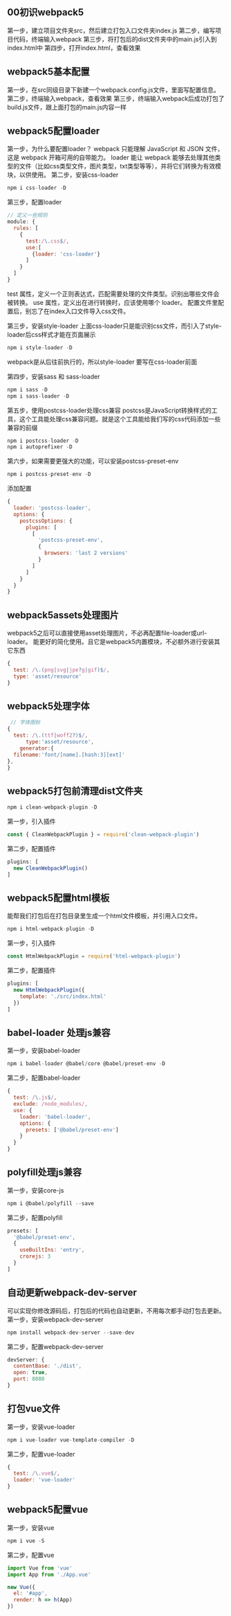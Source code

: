 ## 00初识webpack5
第一步，建立项目文件夹src，然后建立打包入口文件夹index.js
第二步，编写项目代码，终端输入webpack
第三步，将打包后的dist文件夹中的main.js引入到index.html中
第四步，打开index.html，查看效果

## webpack5基本配置
第一步，在src同级目录下新建一个webpack.config.js文件，里面写配置信息。
第二步，终端输入webpack，查看效果
第三步，终端输入webpack后成功打包了build.js文件，跟上面打包的main.js内容一样

## webpack5配置loader
第一步，为什么要配置loader？
webpack 只能理解 JavaScript 和 JSON 文件，这是 webpack 开箱可用的自带能力。
loader 能让 webpack 能够去处理其他类型的文件（比如css类型文件，图片类型，txt类型等等），并将它们转换为有效模块，以供使用。
第二步，安装css-loader
```javascript
npm i css-loader -D
```
第三步，配置loader
```javascript
// 定义一些规则
module: {
  rules: [
    {
      test:/\.css$/,
      use:[
        {loader: 'css-loader'}
      ]
    }
  ]
}
```
test 属性，定义一个正则表达式，匹配需要处理的文件类型。识别出哪些文件会被转换。
use 属性，定义出在进行转换时，应该使用哪个 loader。
配置文件里配置后，别忘了在index入口文件导入css文件。

第三步，安装style-loader
上面css-loader只是能识别css文件，而引入了style-loader后css样式才能在页面展示
```javascript
npm i style-loader -D
```
webpack是从后往前执行的，所以style-loader 要写在css-loader前面

第四步，安装sass 和 sass-loader 
```javascript
npm i sass -D
npm i sass-loader -D
```

第五步，使用postcss-loader处理css兼容
postcss是JavaScript转换样式的工具，这个工具能处理css兼容问题。就是这个工具能给我们写的css代码添加一些兼容的前缀
```javascript
npm i postcss-loader -D
npm i autoprefixer -D
```
第六步，如果需要更强大的功能，可以安装postcss-preset-env
```javascript
npm i postcss-preset-env -D
```
添加配置
```javascript
{
  loader: 'postcss-loader',
  options: {
    postcssOptions: {
      plugins: [
        [
          'postcss-preset-env',
          {
            browsers: 'last 2 versions'
          }
        ]
      ]
    }
  }
}
```
## webpack5assets处理图片
webpack5之后可以直接使用asset处理图片，不必再配置file-loader或url-loader。
能更好的简化使用。且它是webpack5内置模块，不必额外进行安装其它东西
```javascript
{
  test: /\.(png|svg|jpe?g|gif)$/,
  type: 'asset/resource'
}
```
## webpack5处理字体
```javascript
 // 字体图标
{
  test: /\.(ttf|woff2?)$/,
      type:'asset/resource',
    generator:{
  filename:'font/[name].[hash:3][ext]'
},
}
```
## webpack5打包前清理dist文件夹
```javascript
npm i clean-webpack-plugin -D
```
第一步，引入插件
```javascript
const { CleanWebpackPlugin } = require('clean-webpack-plugin')
```
第二步，配置插件
```javascript
plugins: [
  new CleanWebpackPlugin()
]
```
## webpack5配置html模板
能帮我们打包后在打包目录里生成一个html文件模板，并引用入口文件。
```javascript
npm i html-webpack-plugin -D
```
第一步，引入插件
```javascript
const HtmlWebpackPlugin = require('html-webpack-plugin')
```
第二步，配置插件
```javascript
plugins: [
  new HtmlWebpackPlugin({
    template: './src/index.html'
  })
]
```
## babel-loader 处理js兼容
第一步，安装babel-loader
```javascript
npm i babel-loader @babel/core @babel/preset-env -D
```
第二步，配置babel-loader
```javascript
{
  test: /\.js$/,
  exclude: /node_modules/,
  use: {
    loader: 'babel-loader',
    options: {
      presets: ['@babel/preset-env']
    }
  }
}
```

## polyfill处理js兼容
第一步，安装core-js
```javascript
npm i @babel/polyfill --save
```
第二步，配置polyfill
```javascript
presets: [
  '@babel/preset-env',
  {
    useBuiltIns: 'entry',
    crorejs: 3
  }
]
```
## 自动更新webpack-dev-server
可以实现你修改源码后，打包后的代码也自动更新，不用每次都手动打包去更新。
第一步，安装webpack-dev-server
```javascript
npm install webpack-dev-server --save-dev
```
第二步，配置webpack-dev-server
```javascript
devServer: {
  contentBase: './dist',
  open: true,
  port: 8080
}
```
## 打包vue文件
第一步，安装vue-loader
```javascript
npm i vue-loader vue-template-compiler -D
```
第二步，配置vue-loader
```javascript
{
  test: /\.vue$/,
  loader: 'vue-loader'
}
```

## webpack5配置vue
第一步，安装vue
```javascript
npm i vue -S
```
第二步，配置vue
```javascript
import Vue from 'vue'
import App from './App.vue'

new Vue({
  el: '#app',
  render: h => h(App)
})
```






